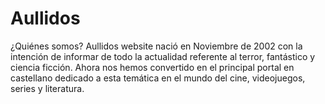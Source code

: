 # Aullidos

¿Quiénes somos?
Aullidos website nació en Noviembre de 2002 con la intención de informar de todo la actualidad referente al terror, fantástico y ciencia ficción. Ahora nos hemos convertido en el principal portal en castellano dedicado a esta temática en el mundo del cine, videojuegos, series y literatura.
